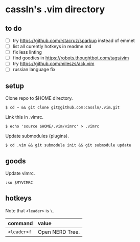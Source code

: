# cassln's .vim directory

## to do
- [ ] try https://github.com/rstacruz/sparkup instead of emmet
- [ ] list all curently hotkeys in readme.md
- [ ] fix less linting
- [ ] find goodies in https://robots.thoughtbot.com/tags/vim
- [ ] try https://github.com/mileszs/ack.vim
- [ ] russian language fix

## setup

Clone repo to $HOME directory.

	$ cd ~ && git clone git@github.com:cassln/.vim.git
Link this in .vimrc.
	
	$ echo 'source $HOME/.vim/vimrc' > .vimrc
Update submodules (plugins).
	
	$ cd .vim && git submodule init && git submodule update

## goods

Update vimrc.

	:so $MYVIMRC
	
## hotkeys
Note that `<leader>` is `\`.

|command|value|
|:------------|:--------------|
|`<leader>f` | Open NERD Tree.|


